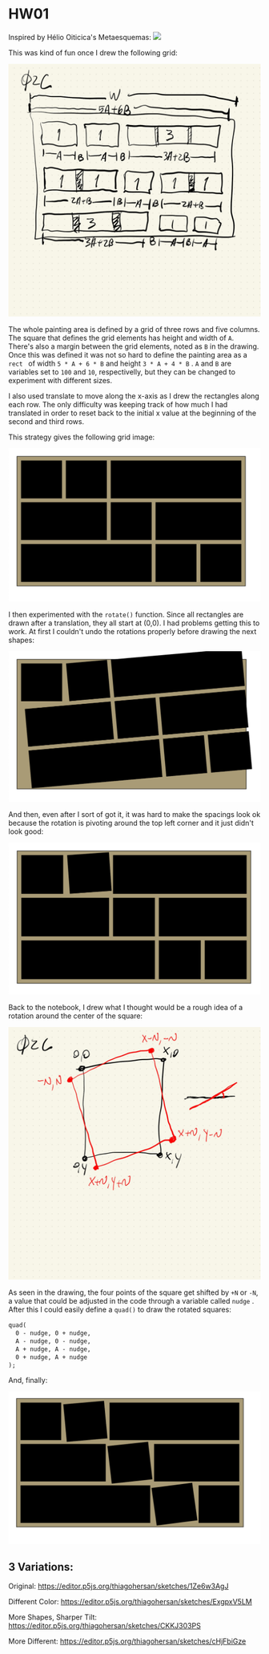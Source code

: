 # HW01

Inspired by Hélio Oiticica's Metaesquemas:
![](https://mam.rio/wp-content/uploads/2020/12/MAM-Rio_OITICICA_Hélio_3-735-e1607384267623.jpg)

This was kind of fun once I drew the following grid:

![](./imgs/HW02C_00.jpg)

The whole painting area is defined by a grid of three rows and five columns. The square that defines the grid elements has height and width of ```A```. There's also a margin between the grid elements, noted as ```B``` in the drawing. Once this was defined it was not so hard to define the painting area as a ```rect ``` of width ```5 * A + 6 * B``` and height ```3 * A + 4 * B``` . ```A``` and ```B``` are variables set to ```100``` and ```10```, respectivelly, but they can be changed to experiment with different sizes.

I also used translate to move along the x-axis as I drew the rectangles along each row. The only difficulty was keeping track of how much I had translated in order to reset back to the initial x value at the beginning of the second and third rows.

This strategy gives the following grid image:

![](./imgs/HW02C_02.png)

I then experimented with the ```rotate()``` function. Since all rectangles are drawn after a translation, they all start at (0,0). I had problems getting this to work. At first I couldn't undo the rotations properly before drawing the next shapes:

![](./imgs/HW02C_04.png)

And then, even after I sort of got it, it was hard to make the spacings look ok because the rotation is pivoting around the top left corner and it just didn't look good:

![](./imgs/HW02C_03.png)

Back to the notebook, I drew what I thought would be a rough idea of a rotation around the center of the square:

![](./imgs/HW02C_01.jpg)

As seen in the drawing, the four points of the square get shifted by ```+N``` or ```-N```, a value that could be adjusted in the code through a variable called ```nudge``` . After this I could easily define a ```quad()``` to draw the rotated squares:

```
quad(
  0 - nudge, 0 + nudge,
  A - nudge, 0 - nudge,
  A + nudge, A - nudge,
  0 + nudge, A + nudge
);
```

And, finally:

![](./imgs/HW02C_05.png)


## 3 Variations:

Original: https://editor.p5js.org/thiagohersan/sketches/1Ze6w3AgJ

Different Color: https://editor.p5js.org/thiagohersan/sketches/ExgpxV5LM

More Shapes, Sharper Tilt: https://editor.p5js.org/thiagohersan/sketches/CKKJ303PS

More Different: https://editor.p5js.org/thiagohersan/sketches/cHjFbiGze
